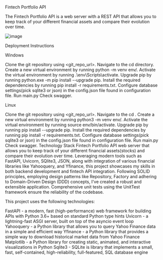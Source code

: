 Fintech Portfolio API


The Fintech Portfolio API is a web server with a REST API that allows you to keep track of your different financial assets and compare their evolution over time.

![image](https://github.com/user-attachments/assets/33208bc9-890b-4472-bcd1-f1e3b150fba6)


Deployment Instructions

Windows

Clone the git repository using <git_repo_url>.
Navigate to the cd <your-created-directory> directory.
Create a new virtual environment by running python -m venv env/.
Activate the virtual environment by running .\env\Scripts\activate.
Upgrade pip by running python.exe -m pip install --upgrade pip.
Install the required dependencies by running pip install -r requirements.txt.
Configure database settings(pick sqlite3 or json) in the config.json file found in configuration file.
Run main.py
Check swagger.


Linux

Clone the git repository using <git_repo_url>.
Navigate to the cd <your-created-directory>.
Create a new virtual environment by running python3 -m venv env/.
Activate the virtual environment by running source env/bin/activate.
Upgrade pip by running pip install --upgrade pip.
Install the required dependencies by running pip install -r requirements.txt.
Configure database settings(pick sqlite3 or json) in the config.json file found in configuration file.
Run main.py
Check swagger.
Technology Stack
Fintech Portfolio API web server that allows you to keep track of your different financial assets(stocks) and compare their evolution over time. Leveraging modern tools such as FastAPI, Uvicorn, SQlite3, JSON, along with integration of various financial libraries like Yahooquery, and Yfinance, this project showcases my skills in both backend development and fintech API integration. Following SOLID principles, employing design patterns like Repository, Factory and adhering to Domain-Driven Design (DDD) concepts, I've created a robust and extensible application. Comprehensive unit tests using the UnitTest framework ensure the reliability of the codebase.



This project uses the following technologies:

FastAPI - a modern, fast (high-performance) web framework for building APIs with Python 3.6+ based on standard Python type hints
Uvicorn - a lightning-fast ASGI server, built on top of the asyncio event loop
Yahooquery - a Python library that allows you to query Yahoo Finance data in a simple and efficient way
Yfinance - a Python library that provides a simple way to download historical market data from Yahoo Finance
Matplotlib - a Python library for creating static, animated, and interactive visualizations in Python
Sqlite3 - SQLite is library that implements a small, fast, self-contained, high-reliability, full-featured, SQL database engine




